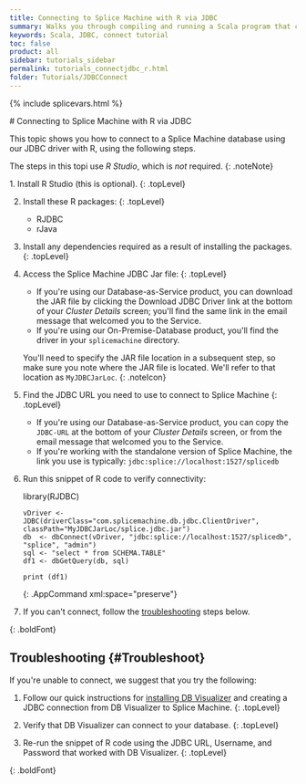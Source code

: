 ```yaml
---
title: Connecting to Splice Machine with R via JDBC
summary: Walks you through compiling and running a Scala program that connects to your Splice Machine database via our JDBC driver.
keywords: Scala, JDBC, connect tutorial
toc: false
product: all
sidebar: tutorials_sidebar
permalink: tutorials_connectjdbc_r.html
folder: Tutorials/JDBCConnect
---
```

{% include splicevars.html %} <section>
<div class="TopicContent" data-swiftype-index="true" markdown="1">
# Connecting to Splice Machine with R via JDBC

This topic shows you how to connect to a Splice Machine database using our JDBC driver with R, using the following steps.

The steps in this topi use *R Studio*, which is _not_ required.
{: .noteNote}

<div class="opsStepsList" markdown="1">
1.  Install R Studio (this is optional).
    {: .topLevel}

2.  Install these R packages:
    {: .topLevel}

    * RJDBC
    * rJava

3.  Install any dependencies required as a result of installing the packages.
    {: .topLevel}

4.  Access the Splice Machine JDBC Jar file:
    {: .topLevel}

    * If you're using our Database-as-Service product, you can download the JAR file by clicking the <span class="ConsoleLink">Download JDBC Driver</span> link at the bottom of your *Cluster Details* screen; you'll find the same link in the email message that welcomed you to the Service.
    * If you're using our On-Premise-Database product, you'll find the driver in your `splicemachine` directory.

    You'll need to specify the JAR file location in a subsequent step, so make sure you note where the JAR file is located. We'll refer to that location as `MyJDBCJarLoc`.
    {: .noteIcon}

5.  Find the JDBC URL you need to use to connect to Splice Machine
    {: .topLevel}

    * If you're using our Database-as-Service product, you can copy the `JDBC-URL` at the bottom of your *Cluster Details* screen, or from the email message that welcomed you to the Service.
    * If you're working with the standalone version of Splice Machine, the link you use is typically: `jdbc:splice://localhost:1527/splicedb`

6.  Run this snippet of R code to verify connectivity:

    <div class="preWrapperWide" markdown="1">
        library(RJDBC)

        vDriver <- JDBC(driverClass="com.splicemachine.db.jdbc.ClientDriver",
        classPath="MyJDBCJarLoc/splice.jdbc.jar")
        db  <- dbConnect(vDriver, "jdbc:splice://localhost:1527/splicedb", "splice", "admin")
        sql <- "select * from SCHEMA.TABLE"
        df1 <- dbGetQuery(db, sql)

        print (df1)
    {: .AppCommand xml:space="preserve"}
    </div>

7.  If you can't connect, follow the [troubleshooting](#Troubleshoot) steps below.

</div>
{: .boldFont}

## Troubleshooting {#Troubleshoot}

If you're unable to connect, we suggest that you try the following:

<div class="opsStepsList" markdown="1">

1.  Follow our quick instructions for [installing DB Visualizer](tutorials_connect_dbvisualizer.html) and creating a JDBC connection from DB Visualizer to Splice Machine.
    {: .topLevel}

2.  Verify that DB Visualizer can connect to your database.
    {: .topLevel}

3.  Re-run the snippet of R code using the JDBC URL, Username, and Password that worked with DB Visualizer.
    {: .topLevel}

</div>
{: .boldFont}

</div>
</section>

